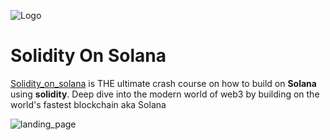
![Logo](/moduleimages/site-logo.svg)

# Solidity On Solana

[Solidity_on_solana](https://solidityonsolana.one) is THE ultimate crash course on how to build on **Solana** using **solidity**.
Deep dive into the modern world of web3 by building on the world's fastest blockchain aka Solana 

![landing_page](/moduleimages/landpage.jpeg)
